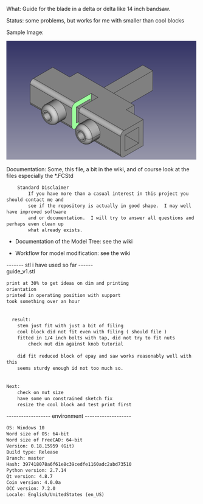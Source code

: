 What:
	Guide for the blade in a delta or delta like 14 inch bandsaw.
  
Status:
	some problems, but works for me with smaller than cool blocks 
 
Sample Image:

  <img src=example_image.png width=500>

Documentation:
	Some, this file, a bit in the wiki, and of course look at the files especially the *.FCStd
``` 
	Standard Disclaimer
		If you have more than a casual interest in this project you should contact me and
		see if the repository is actually in good shape.  I may well have improved software
		and or documentation.  I will try to answer all questions and perhaps even clean up
		what already exists.
``` 
* Documentation of the Model Tree: see the wiki

* Workflow for model modification: see the wiki		
	
------- stl i have used so far ------	
guide_v1.stl

    print at 30% to get ideas on dim and printing
	orientation 
	printed in operating position with support
	took something over an hour
	  
	  
	  result:
		stem just fit with just a bit of filing
		cool block did not fit even with filing ( should file )
		fitted in 1/4 inch bolts with tap, did not try to fit nuts
			check nut dim against knob tutorial
			
		did fit reduced block of epay and saw works reasonably well with this
		seems sturdy enough id not too much so.
		
		
	Next:
		check on nut size
		have some un constrained sketch fix
		resize the cool block and test print first
		
	

 

------------------  environment  -------------------

 
	OS: Windows 10
	Word size of OS: 64-bit
	Word size of FreeCAD: 64-bit
	Version: 0.18.15959 (Git)
	Build type: Release
	Branch: master
	Hash: 397418078a6f61e8c39cedfe1160adc2abd73510
	Python version: 2.7.14
	Qt version: 4.8.7
	Coin version: 4.0.0a
	OCC version: 7.2.0
	Locale: English/UnitedStates (en_US)

